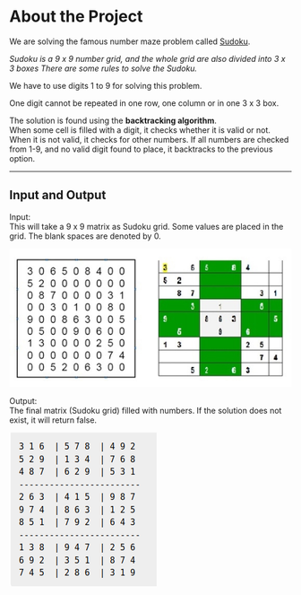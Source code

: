 # About the Project

We are solving the famous number maze problem called [Sudoku](https://www.google.com/url?sa=t&rct=j&q=&esrc=s&source=web&cd=&cad=rja&uact=8&ved=2ahUKEwjN5OjdkqH5AhWNyqACHduhDAUQFnoECAkQAQ&url=https%3A%2F%2Fen.wikipedia.org%2Fwiki%2FSudoku&usg=AOvVaw0uSqpPzYrZ7lA8yesmtFjG).

*Sudoku is a 9 x 9 number grid, and the whole grid are also divided into 3 x 3 boxes There are some rules to solve the Sudoku.*

We have to use digits 1 to 9 for solving this problem.

One digit cannot be repeated in one row, one column or in one 3 x 3 box.

The solution is found using the **backtracking algorithm**. <br>When some cell is filled with a digit, it checks whether it is valid or not. When it is not valid, it checks for other numbers. If all numbers are checked from 1-9, and no valid digit found to place, it backtracks to the previous option.

---

## Input and Output

Input:
<br>This will take a 9 x 9 matrix as Sudoku grid. Some values are placed in the grid. The blank spaces are denoted by 0.

![sudoku-img](images/sudoku-img.jpg)

Output:
<br>The final matrix (Sudoku grid) filled with numbers. If the solution does not exist, it will return false.

![sudoku-img-1](images/sudoku-img-1.png)

